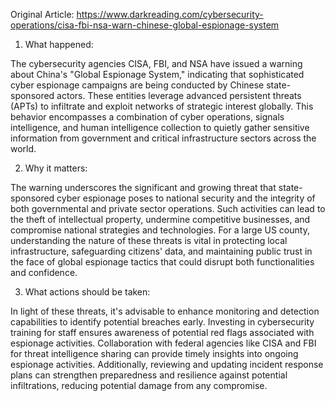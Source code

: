 Original Article: https://www.darkreading.com/cybersecurity-operations/cisa-fbi-nsa-warn-chinese-global-espionage-system

1) What happened:

The cybersecurity agencies CISA, FBI, and NSA have issued a warning about China's "Global Espionage System," indicating that sophisticated cyber espionage campaigns are being conducted by Chinese state-sponsored actors. These entities leverage advanced persistent threats (APTs) to infiltrate and exploit networks of strategic interest globally. This behavior encompasses a combination of cyber operations, signals intelligence, and human intelligence collection to quietly gather sensitive information from government and critical infrastructure sectors across the world.

2) Why it matters:

The warning underscores the significant and growing threat that state-sponsored cyber espionage poses to national security and the integrity of both governmental and private sector operations. Such activities can lead to the theft of intellectual property, undermine competitive businesses, and compromise national strategies and technologies. For a large US county, understanding the nature of these threats is vital in protecting local infrastructure, safeguarding citizens' data, and maintaining public trust in the face of global espionage tactics that could disrupt both functionalities and confidence.

3) What actions should be taken:

In light of these threats, it's advisable to enhance monitoring and detection capabilities to identify potential breaches early. Investing in cybersecurity training for staff ensures awareness of potential red flags associated with espionage activities. Collaboration with federal agencies like CISA and FBI for threat intelligence sharing can provide timely insights into ongoing espionage activities. Additionally, reviewing and updating incident response plans can strengthen preparedness and resilience against potential infiltrations, reducing potential damage from any compromise.